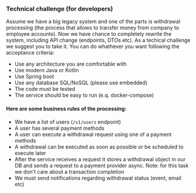 ### Technical challenge (for developers)

Assume we have a big legacy system and one of the parts is withdrawal processing (the process that allows to transfer money from company to employee accounts). Now we have chance to completely rewrite the system, including API change (endpoints, DTOs etc). As a techical challenge we suggest you to take it. You can do whathever you want following the acceptance criteria:

- Use any architecture you are comfortable with 
- Use modern Java or Kotlin
- Use Spring boot
- Use any database SQL/NoSQL (please use embedded)
- The code must be tested
- The service should be easy to run (e.q. docker-compose)

#### Here are some business rules of the processing:

- We have a list of users (`/v1/users` endpoint)
- A user has several payment methods
- A user can execute a withdrawal request using one of a payment methods
- A withdrawal can be executed as soon as possible or be scheduled to execute later
- After the service receives a request it stores a withdrawal object in our DB and sends a request to a payment provider async. Note: for this task we don't care about a transaction completion  
- We must send notifications regarding withdrawal status (event, email etc)